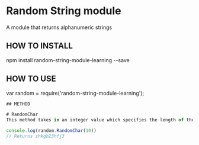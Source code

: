 # Random String module
A module that returns alphanumeric strings

## HOW TO INSTALL
npm install random-string-module-learning --save

## HOW TO USE
var random = require('random-string-module-learning');

```javascript
## METHOD 

# RandomChar
This method takes in an integer value which specifies the length of the returned strings.

console.log(random.RandomChar(10))
// Returns shkgh23hfj3
